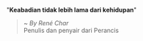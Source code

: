 "**Keabadian tidak lebih lama dari kehidupan**"

> ~ _By René Char_  
Penulis dan penyair dari Perancis
